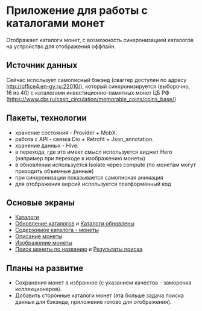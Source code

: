 # Приложение для работы с каталогами монет

Отображает каталоги монет, с возможность синхронизацией каталогов на устройство для отображения оффлайн.

## Источник данных

Сейчас использует самописный бэкэнд (сваггер доступен по адресу http://office4.en-gy.ru:22010/), который синхронизируется (выборочно, 16 из 40) с каталогами инвестиционно-памятных монет ЦБ РФ (https://www.cbr.ru/cash_circulation/memorable_coins/coins_base/)

## Пакеты, технологии 

- хранение состояния - Provider + MobX.
- работа с API - связка Dio + Retrofit + Json_annotation.
- хранение данных - Hive.
- в перехода, где это имеет смысл используется виджет Hero (например при переходе к изображению монеты)
- в обновлении используется Isolate через compute (по монетам могут приходить объемные данные)
- при синхронизации показывается самописная анимация
- для отображения версий используется платформенный код

## Основые экраны 

- [Каталоги](catalog.png)
- [Обновление каталогов](sync0.png) и [Каталоги обновлены](sync1.png)
- [Содержимое каталога - монеты](items.png)
- [Описание монеты](item.png)
- [Изображение монеты](item_image.png)
- [Поиск монеты по названию](search0.png) и [Результаты поиска](search1.png)

## Планы на развитие

- Сохранения монет в избранное (с указанием качества - заморочка коллекционеров).
- Добавить сторонные каталоги монет (эта больше задача поиска данных для бэкэнда, приложение готово для отображения).
